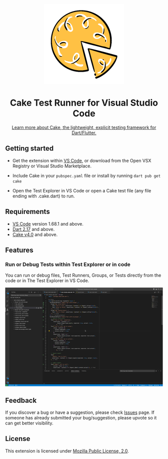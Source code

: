 <div align="center">
    <img src="https://github.com/Polyhedra-Studio/Cake-Dart-VS/blob/main/images/cake_logo.png?raw=true" alt="Cake Tester Logo" width="256" />
    <h1> Cake Test Runner for Visual Studio Code</h1>
    <p><a href="https://github.com/Polyhedra-Studio/Cake" _target="blank">Learn more about Cake, the lightweight, explicit testing framework for Dart/Flutter.</a></p>
</div>

## Getting started

- Get the extension within [VS Code](https://code.visualstudio.com), or download from the Open VSX Registry or Visual Studio Marketplace.

- Include Cake in your `pubspec.yaml` file or install by running `dart pub get cake`
- Open the Test Explorer in VS Code or open a Cake test file (any file ending with .cake.dart) to run.

## Requirements

- [VS Code](https://code.visualstudio.com) version 1.68.1 and above.
- [Dart 2.17](https://dart.dev/get-dart) and above.
- [Cake v4.0](https://pub.dev/packages/cake) and above.

## Features

### Run or Debug Tests within Test Explorer or in code

You can run or debug files, Test Runners, Groups, or Tests directly from the code or in The Test Explorer in VS Code.

<div align="center">
    <img src="https://github.com/Polyhedra-Studio/Cake-Dart-VS/blob/main/images/demo.gif?raw=true" alt="Test Explorer demo in VS Code" />
</div>

## Feedback

If you discover a bug or have a suggestion, please check [Issues](https://github.com/Polyhedra-Studio/Cake-Dart-VS/issues) page. If someone has already submitted your bug/suggestion, please upvote so it can get better visibility.

## License
This extension is licensed under [Mozilla Public License, 2.0](https://www.mozilla.org/en-US/MPL/).